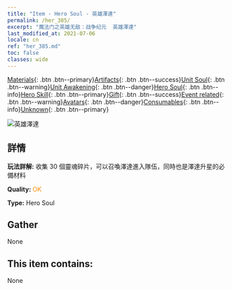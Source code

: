 ```yaml
---
title: "Item - Hero Soul - 英雄澤達"
permalink: /her_385/
excerpt: "魔法门之英雄无敌：战争纪元  英雄澤達"
last_modified_at: 2021-07-06
locale: cn
ref: "her_385.md"
toc: false
classes: wide
---
```

 [Materials](/ItemsCN/){: .btn .btn--primary}[Artifacts](/ItemsCN/Artifacts/){: .btn .btn--success}[Unit Soul](/ItemsCN/UnitSoul/){: .btn .btn--warning}[Unit Awakening](/ItemsCN/UnitAwakening/){: .btn .btn--danger}[Hero Soul](/ItemsCN/HeroSoul/){: .btn .btn--info}[Hero Skill](/ItemsCN/HeroSkill/){: .btn .btn--primary}[Gift](/ItemsCN/Gift/){: .btn .btn--success}[Event related](/ItemsCN/Events/){: .btn .btn--warning}[Avatars](/ItemsCN/Avatars/){: .btn .btn--danger}[Consumables](/ItemsCN/Consumables/){: .btn .btn--info}[Unknown](/ItemsCN/Unknown/){: .btn .btn--primary}

 ![英雄澤達](/images/h/h_Zydar.jpg)

## 詳情
 **玩法詳解:** 收集 30 個靈魂碎片，可以召喚澤達進入隊伍，同時也是澤達升星的必備材料

 **Quality:** <span style="color: #FF8C00">OK</span>

 **Type:** Hero Soul

## Gather

  None

## This item contains:

  None

